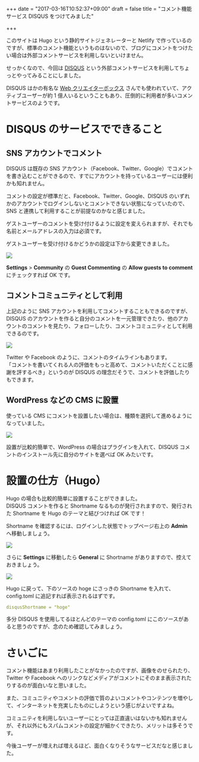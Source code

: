 +++
date = "2017-03-16T10:52:37+09:00"
draft = false
title = "コメント機能サービス DISQUS をつけてみました"

+++

このサイトは Hugo という静的サイトジェネレーターと Netlify で作っているのですが、標準のコメント機能というものはないので、ブログにコメントをつけたい場合は外部コメントサービスを利用しないといけません。  

せっかくなので、今回は <a href="https://disqus.com/" target="_blank" class="s-target_blank">DISQUS<i class="fa fa-window-restore"></i></a> という外部コメントサービスを利用してちょっとやってみることにしました。  

DISQUS はかの有名な <a href="http://www.webcreatorbox.com/" target="_blank" class="s-target_blank">Web クリエイターボックス<i class="fa fa-window-restore"></i></a> さんでも使われていて、アクティブユーザーが約 1 億人いるということもあり、圧倒的に利用者が多いコメントサービスのようです。
<!--more-->

# DISQUS のサービスでできること
## SNS アカウントでコメント
DISQUS は既存の SNS アカウント（Facebook、Twitter、Google）でコメントを書き込むことができるので、すでにアカウントを持っているユーザーには便利かも知れません。  

コメントの設定が標準だと、Facebook、Twitter、Google、DISQUS のいずれかのアカウントでログインしないとコメントできない状態になっていたので、SNS と連携して利用することが前提なのかなと感じました。  

ゲストユーザーのコメントを受け付けるように設定を変えられますが、それでも名前とメールアドレスの入力は必須です。  

ゲストユーザーを受け付けるかどうかの設定は下から変更できました。

<img src="/images/170316/img-1.png" class="image fit">

**Settings** > **Community** の **Guest Commenting** の **Allow guests to comment** にチェックすれば OK です。

## コメントコミュニティとして利用
上記のように SNS アカウントを利用してコメントすることもできるのですが、DISQUS のアカウントを作ると自分のコメントを一元管理できたり、他のアカウントのコメントを見たり、フォローしたり、コメントコミュニティとして利用できるのです。

<img src="/images/170316/img-2.png" class="image fit">

Twitter や Facebook のように、コメントのタイムラインもあります。  
「コメントを書いてくれる人の評価をもっと高めて、コメントいただくことに感謝を評するべき」というのが DISQUS の理念だそうで、コメントを評価したりもできます。

## WordPress などの CMS に設置
使っている CMS にコメントを設置したい場合は、種類を選択して進めるようになっていました。

<img src="/images/170316/img-3.png" class="image fit">

設置が比較的簡単で、WordPress の場合はプラグインを入れて、DISQUS コメントのインストール先に自分のサイトを選べば OK みたいです。


# 設置の仕方（Hugo）
Hugo の場合も比較的簡単に設置することができました。  
DISQUS コメントを作ると Shortname なるものが発行されますので、発行された Shortname を Hugo のテーマと結びつければ OK です！  

Shortname を確認するには、ログインした状態でトップページ右上の **Admin** へ移動しましょう。

<img src="/images/170316/img-4.png" class="image fit">

さらに **Settings** に移動したら **General** に Shortname がありますので、控えておきましょう。

<img src="/images/170316/img-5.png" class="image fit">

Hugo に戻って、下のソースの hoge にさっきの Shortname を入れて、config.toml に追記すれば表示されるはずです。

```yaml
disqusShortname = "hoge"
```

多分 DISQUS を使用してるほとんどのテーマの config.toml にこのソースがあると思うのですが、念のため確認してみましょう。


# さいごに
コメント機能はあまり利用したことがなかったのですが、画像をのせられたり、Twitter や Facebook へのリンクなどメディアがコメントにそのまま表示されたりするのが面白いなと思いました。  

また、コミュニティやコメントの評価で質のよいコメントやコンテンツを増やして、インターネットを充実したものにしようという感じがよいですよね。  

コミュニティを利用しないユーザーにとっては正直違いはないかも知れませんが、それ以外にもスパムコメントの設定が細かくできたり、メリットは多そうです。  

今後ユーザーが増えれば増えるほど、面白くなりそうなサービスだなと感じました。
